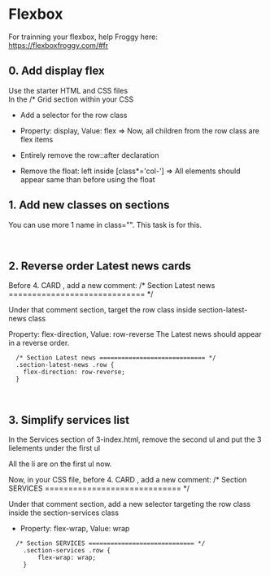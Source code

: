 # Flexbox

For trainning your flexbox, help Froggy here:<br>
https://flexboxfroggy.com/#fr<br>

## 0. Add display flex
Use the starter HTML and CSS files<br>
In the /* Grid section within your CSS<br>

- Add a selector for the row class
- Property: display, Value: flex
=> Now, all children from the row class are flex items

- Entirely remove the row::after declaration
- Remove the float: left inside [class*='col-']
=> All elements should appear same than before using the float<br>

## 1. Add new classes on sections
You can use more 1 name in class="".
This task is for this.

<br>

## 2. Reverse order Latest news cards
Before  4. CARD , add a new comment: /* Section Latest news ============================= */

Under that comment section, target the row class inside section-latest-news class

Property: flex-direction, Value: row-reverse
The Latest news should appear in a reverse order.
```
  /* Section Latest news ============================= */
  .section-latest-news .row {
    flex-direction: row-reverse;
  }
```
<br>

## 3. Simplify services list
In the Services section of 3-index.html, remove the second ul and put the 3 lielements under the first ul<br>

All the li are on the first ul now.<br>

Now, in your CSS file, before  4. CARD , add a new comment: /* Section SERVICES ============================= */<br>

Under that comment section, add a new selector targeting the row class inside the section-services class

- Property: flex-wrap, Value: wrap
```
  /* Section SERVICES ============================= */
    .section-services .row {
        flex-wrap: wrap;
    }
```
<br>
